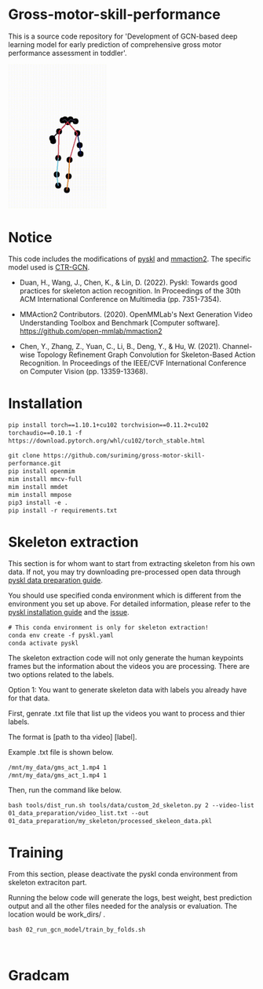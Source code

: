 # Gross-motor-skill-performance

This is a source code repository for 'Development of GCN-based deep learning model for early prediction of comprehensive gross motor performance assessment in toddler'.

<!-- ![Alt Text](examples/readme_resource.gif) -->
<img src="examples/readme_resource.gif" alt="Alt Text" width="200">

# Notice

This code includes the modifications of [pyskl](https://github.com/kennymckormick/pyskl) and [mmaction2](https://github.com/open-mmlab/mmaction2). The specific model used is [CTR-GCN](https://github.com/Uason-Chen/CTR-GCN). 

- Duan, H., Wang, J., Chen, K., & Lin, D. (2022). Pyskl: Towards good practices for skeleton action recognition. In Proceedings of the 30th ACM International Conference on Multimedia (pp. 7351-7354).

- MMAction2 Contributors. (2020). OpenMMLab's Next Generation Video Understanding Toolbox and Benchmark [Computer software]. https://github.com/open-mmlab/mmaction2

- Chen, Y., Zhang, Z., Yuan, C., Li, B., Deng, Y., & Hu, W. (2021). Channel-wise Topology Refinement Graph Convolution for Skeleton-Based Action Recognition. In Proceedings of the IEEE/CVF International Conference on Computer Vision (pp. 13359-13368).


# Installation


```shell
pip install torch==1.10.1+cu102 torchvision==0.11.2+cu102 torchaudio==0.10.1 -f https://download.pytorch.org/whl/cu102/torch_stable.html
```

```shell
git clone https://github.com/suriming/gross-motor-skill-performance.git
pip install openmim
mim install mmcv-full
mim install mmdet
mim install mmpose
pip3 install -e .
pip install -r requirements.txt
```

# Skeleton extraction


This section is for whom want to start from extracting skeleton from his own data. If not, you may try downloading pre-processed open data through [pyskl data preparation guide](https://github.com/kennymckormick/pyskl).

You should use specified conda environment which is different from the environment you set up above. For detailed information, please refer to the [pyskl installation guide](https://github.com/kennymckormick/pysk) and the [issue](https://github.com/kennymckormick/pyskl/issues/131).


```shell
# This conda environment is only for skeleton extraction! 
conda env create -f pyskl.yaml
conda activate pyskl
```

The skeleton extraction code will not only generate the human keypoints frames but the information about the videos you are processing. 
There are two options related to the labels. 


Option 1: You want to generate skeleton data with labels you already have for that data.

First, genrate .txt file that list up the videos you want to process and thier labels. 

The format is [path to tha video] [label]. 

Example .txt file is shown below.

```text
/mnt/my_data/gms_act_1.mp4 1
/mnt/my_data/gms_act_1.mp4 1
```

Then, run the command like below.

```shell
bash tools/dist_run.sh tools/data/custom_2d_skeleton.py 2 --video-list 01_data_preparation/video_list.txt --out 01_data_preparation/my_skeleton/processed_skeleon_data.pkl
```

# Training
From this section, please deactivate the pyskl conda environment from skeleton extraciton part. 

Running the below code will generate the logs, best weight, best prediction output and all the other files needed for the analysis or evaluation. The location would be work_dirs/ .
```shell
bash 02_run_gcn_model/train_by_folds.sh
```

```shell


```

# Gradcam 
